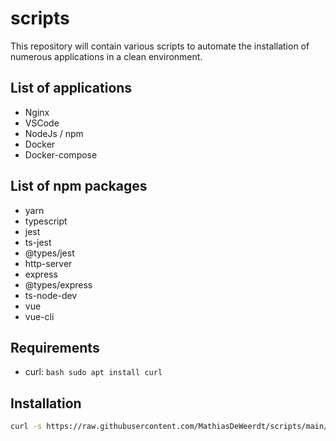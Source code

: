 # scripts

This repository will contain various scripts to automate the installation of numerous applications in a clean environment.

## List of applications

- Nginx
- VSCode
- NodeJs / npm
- Docker
- Docker-compose

## List of npm packages

- yarn
- typescript
- jest
- ts-jest
- @types/jest
- http-server
- express
- @types/express
- ts-node-dev
- vue
- vue-cli

## Requirements

- curl: 
```bash sudo apt install curl ```

## Installation

```bash
curl -s https://raw.githubusercontent.com/MathiasDeWeerdt/scripts/main/install_all.sh | bash -E
```
